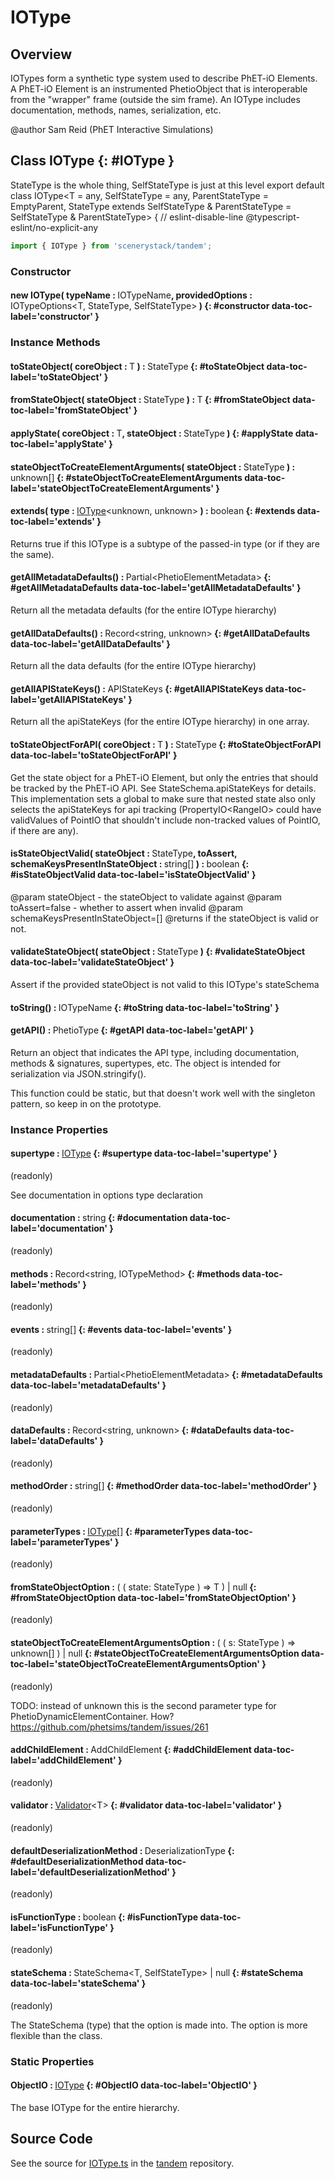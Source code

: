 # IOType

## Overview

IOTypes form a synthetic type system used to describe PhET-iO Elements. A PhET-iO Element is an instrumented PhetioObject
that is interoperable from the "wrapper" frame (outside the sim frame). An IOType includes documentation, methods,
names, serialization, etc.

@author Sam Reid (PhET Interactive Simulations)

## Class IOType {: #IOType }


StateType is the whole thing, SelfStateType is just at this level
export default class IOType&lt;T = any, SelfStateType = any, ParentStateType = EmptyParent, StateType extends SelfStateType &amp; ParentStateType = SelfStateType &amp; ParentStateType&gt; { // eslint-disable-line @typescript-eslint/no-explicit-any

```js
import { IOType } from 'scenerystack/tandem';
```
### Constructor

#### new IOType( typeName : <span style="font-weight: 400;">IOTypeName</span>, providedOptions : <span style="font-weight: 400;">IOTypeOptions&lt;T, StateType, SelfStateType&gt;</span> ) {: #constructor data-toc-label='constructor' }

### Instance Methods

#### toStateObject( coreObject : <span style="font-weight: 400;">T</span> ) : <span style="font-weight: 400;">StateType</span> {: #toStateObject data-toc-label='toStateObject' }

#### fromStateObject( stateObject : <span style="font-weight: 400;">StateType</span> ) : <span style="font-weight: 400;">T</span> {: #fromStateObject data-toc-label='fromStateObject' }

#### applyState( coreObject : <span style="font-weight: 400;">T</span>, stateObject : <span style="font-weight: 400;">StateType</span> ) {: #applyState data-toc-label='applyState' }

#### stateObjectToCreateElementArguments( stateObject : <span style="font-weight: 400;">StateType</span> ) : <span style="font-weight: 400;"><span style="color: hsla(calc(var(--md-hue) + 180deg),80%,40%,1);">unknown</span>[]</span> {: #stateObjectToCreateElementArguments data-toc-label='stateObjectToCreateElementArguments' }

#### extends( type : <span style="font-weight: 400;">[IOType](../tandem/IOType.md)&lt;<span style="color: hsla(calc(var(--md-hue) + 180deg),80%,40%,1);">unknown</span>, <span style="color: hsla(calc(var(--md-hue) + 180deg),80%,40%,1);">unknown</span>&gt;</span> ) : <span style="font-weight: 400;"><span style="color: hsla(calc(var(--md-hue) + 180deg),80%,40%,1);">boolean</span></span> {: #extends data-toc-label='extends' }

Returns true if this IOType is a subtype of the passed-in type (or if they are the same).

#### getAllMetadataDefaults() : <span style="font-weight: 400;">Partial&lt;PhetioElementMetadata&gt;</span> {: #getAllMetadataDefaults data-toc-label='getAllMetadataDefaults' }

Return all the metadata defaults (for the entire IOType hierarchy)

#### getAllDataDefaults() : <span style="font-weight: 400;">Record&lt;<span style="color: hsla(calc(var(--md-hue) + 180deg),80%,40%,1);">string</span>, <span style="color: hsla(calc(var(--md-hue) + 180deg),80%,40%,1);">unknown</span>&gt;</span> {: #getAllDataDefaults data-toc-label='getAllDataDefaults' }

Return all the data defaults (for the entire IOType hierarchy)

#### getAllAPIStateKeys() : <span style="font-weight: 400;">APIStateKeys</span> {: #getAllAPIStateKeys data-toc-label='getAllAPIStateKeys' }

Return all the apiStateKeys (for the entire IOType hierarchy) in one array.

#### toStateObjectForAPI( coreObject : <span style="font-weight: 400;">T</span> ) : <span style="font-weight: 400;">StateType</span> {: #toStateObjectForAPI data-toc-label='toStateObjectForAPI' }

Get the state object for a PhET-iO Element, but only the entries that should be tracked by the PhET-iO API. See
StateSchema.apiStateKeys for details. This implementation sets a global to make sure that nested state also only
selects the apiStateKeys for api tracking (PropertyIO&lt;RangeIO&gt; could have validValues of PointIO that shouldn't
include non-tracked values of PointIO, if there are any).

#### isStateObjectValid( stateObject : <span style="font-weight: 400;">StateType</span>, toAssert, schemaKeysPresentInStateObject : <span style="font-weight: 400;"><span style="color: hsla(calc(var(--md-hue) + 180deg),80%,40%,1);">string</span>[]</span> ) : <span style="font-weight: 400;"><span style="color: hsla(calc(var(--md-hue) + 180deg),80%,40%,1);">boolean</span></span> {: #isStateObjectValid data-toc-label='isStateObjectValid' }

@param stateObject - the stateObject to validate against
@param toAssert=false - whether to assert when invalid
@param schemaKeysPresentInStateObject=[]
@returns if the stateObject is valid or not.

#### validateStateObject( stateObject : <span style="font-weight: 400;">StateType</span> ) {: #validateStateObject data-toc-label='validateStateObject' }

Assert if the provided stateObject is not valid to this IOType's stateSchema

#### toString() : <span style="font-weight: 400;">IOTypeName</span> {: #toString data-toc-label='toString' }

#### getAPI() : <span style="font-weight: 400;">PhetioType</span> {: #getAPI data-toc-label='getAPI' }

Return an object that indicates the API type, including documentation, methods &amp; signatures, supertypes, etc.
The object is intended for serialization via JSON.stringify().

This function could be static, but that doesn't work well with the singleton pattern, so keep in on the prototype.

### Instance Properties

#### supertype : <span style="font-weight: 400;">[IOType](../tandem/IOType.md)</span> {: #supertype data-toc-label='supertype' }

(readonly)

See documentation in options type declaration

#### documentation : <span style="font-weight: 400;"><span style="color: hsla(calc(var(--md-hue) + 180deg),80%,40%,1);">string</span></span> {: #documentation data-toc-label='documentation' }

(readonly)

#### methods : <span style="font-weight: 400;">Record&lt;<span style="color: hsla(calc(var(--md-hue) + 180deg),80%,40%,1);">string</span>, IOTypeMethod&gt;</span> {: #methods data-toc-label='methods' }

(readonly)

#### events : <span style="font-weight: 400;"><span style="color: hsla(calc(var(--md-hue) + 180deg),80%,40%,1);">string</span>[]</span> {: #events data-toc-label='events' }

(readonly)

#### metadataDefaults : <span style="font-weight: 400;">Partial&lt;PhetioElementMetadata&gt;</span> {: #metadataDefaults data-toc-label='metadataDefaults' }

(readonly)

#### dataDefaults : <span style="font-weight: 400;">Record&lt;<span style="color: hsla(calc(var(--md-hue) + 180deg),80%,40%,1);">string</span>, <span style="color: hsla(calc(var(--md-hue) + 180deg),80%,40%,1);">unknown</span>&gt;</span> {: #dataDefaults data-toc-label='dataDefaults' }

(readonly)

#### methodOrder : <span style="font-weight: 400;"><span style="color: hsla(calc(var(--md-hue) + 180deg),80%,40%,1);">string</span>[]</span> {: #methodOrder data-toc-label='methodOrder' }

(readonly)

#### parameterTypes : <span style="font-weight: 400;">[IOType](../tandem/IOType.md)[]</span> {: #parameterTypes data-toc-label='parameterTypes' }

(readonly)

#### fromStateObjectOption : <span style="font-weight: 400;">( ( state: StateType ) =&gt; T ) | <span style="color: hsla(calc(var(--md-hue) + 180deg),80%,40%,1);">null</span></span> {: #fromStateObjectOption data-toc-label='fromStateObjectOption' }

(readonly)

#### stateObjectToCreateElementArgumentsOption : <span style="font-weight: 400;">( ( s: StateType ) =&gt; <span style="color: hsla(calc(var(--md-hue) + 180deg),80%,40%,1);">unknown</span>[] ) | <span style="color: hsla(calc(var(--md-hue) + 180deg),80%,40%,1);">null</span></span> {: #stateObjectToCreateElementArgumentsOption data-toc-label='stateObjectToCreateElementArgumentsOption' }

(readonly)

TODO: instead of unknown this is the second parameter type for PhetioDynamicElementContainer. How? https://github.com/phetsims/tandem/issues/261

#### addChildElement : <span style="font-weight: 400;">AddChildElement</span> {: #addChildElement data-toc-label='addChildElement' }

(readonly)

#### validator : <span style="font-weight: 400;">[Validator](../axon/Validation.md#Validator)&lt;T&gt;</span> {: #validator data-toc-label='validator' }

(readonly)

#### defaultDeserializationMethod : <span style="font-weight: 400;">DeserializationType</span> {: #defaultDeserializationMethod data-toc-label='defaultDeserializationMethod' }

(readonly)

#### isFunctionType : <span style="font-weight: 400;"><span style="color: hsla(calc(var(--md-hue) + 180deg),80%,40%,1);">boolean</span></span> {: #isFunctionType data-toc-label='isFunctionType' }

(readonly)

#### stateSchema : <span style="font-weight: 400;">StateSchema&lt;T, SelfStateType&gt; | <span style="color: hsla(calc(var(--md-hue) + 180deg),80%,40%,1);">null</span></span> {: #stateSchema data-toc-label='stateSchema' }

(readonly)

The StateSchema (type) that the option is made into. The option is more flexible than the class.

### Static Properties

#### ObjectIO : <span style="font-weight: 400;">[IOType](../tandem/IOType.md)</span> {: #ObjectIO data-toc-label='ObjectIO' }

The base IOType for the entire hierarchy.



## Source Code

See the source for [IOType.ts](https://github.com/phetsims/tandem/blob/main/js/types/IOType.ts) in the [tandem](https://github.com/phetsims/tandem) repository.
